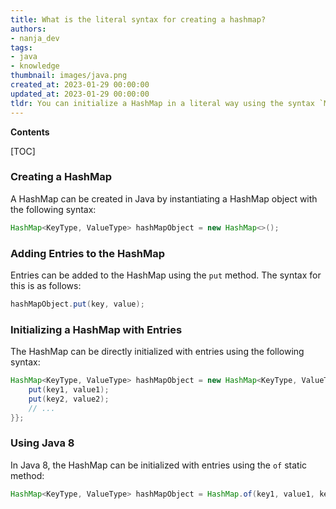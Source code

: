 ```yaml
---
title: What is the literal syntax for creating a hashmap?
authors:
- nanja_dev
tags:
- java
- knowledge
thumbnail: images/java.png
created_at: 2023-01-29 00:00:00
updated_at: 2023-01-29 00:00:00
tldr: You can initialize a HashMap in a literal way using the syntax `Map<K, V> map = new HashMap<>() {{ put(K1, V1); put(K2, V2); ... }};`.
---
```


**Contents**

[TOC]

### Creating a HashMap

A HashMap can be created in Java by instantiating a HashMap object with the following syntax:

```java
HashMap<KeyType, ValueType> hashMapObject = new HashMap<>();
```

### Adding Entries to the HashMap

Entries can be added to the HashMap using the `put` method. The syntax for this is as follows:

```java
hashMapObject.put(key, value);
```

### Initializing a HashMap with Entries

The HashMap can be directly initialized with entries using the following syntax:

```java
HashMap<KeyType, ValueType> hashMapObject = new HashMap<KeyType, ValueType>() {{
    put(key1, value1);
    put(key2, value2);
    // ...
}};
```

### Using Java 8

In Java 8, the HashMap can be initialized with entries using the `of` static method:

```java
HashMap<KeyType, ValueType> hashMapObject = HashMap.of(key1, value1, key2, value2, ...);
```
